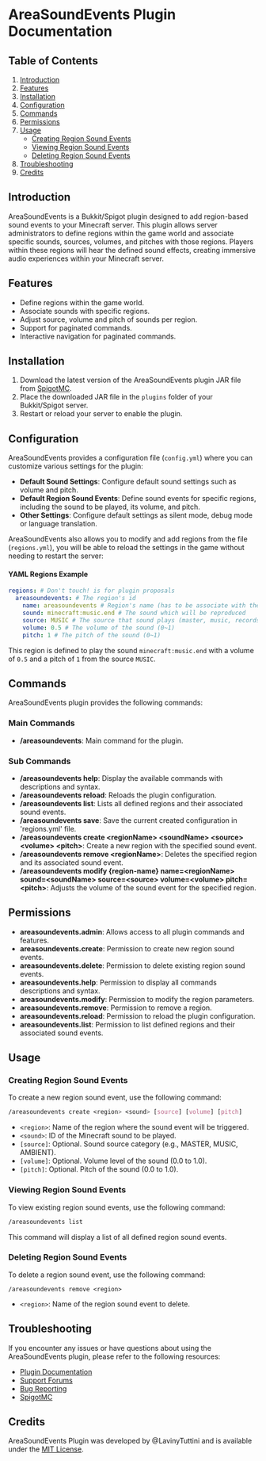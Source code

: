 #  AreaSoundEvents Plugin Documentation

## Table of Contents

1. [Introduction](#introduction)
2. [Features](#features)
3. [Installation](#installation)
4. [Configuration](#configuration)
5. [Commands](#commands)
6. [Permissions](#permissions)
7. [Usage](#usage)
    - [Creating Region Sound Events](#creating-region-sound-events)
    - [Viewing Region Sound Events](#viewing-region-sound-events)
    - [Deleting Region Sound Events](#deleting-region-sound-events)
8. [Troubleshooting](#troubleshooting)
9. [Credits](#credits)

## Introduction

AreaSoundEvents is a Bukkit/Spigot plugin designed to add region-based sound events to your Minecraft server. This plugin allows server administrators to define regions within the game world and associate specific sounds, sources, volumes, and pitches with those regions. Players within these regions will hear the defined sound effects, creating immersive audio experiences within your Minecraft server.

## Features

- Define regions within the game world.
- Associate sounds with specific regions.
- Adjust source, volume and pitch of sounds per region.
- Support for paginated commands.
- Interactive navigation for paginated commands.

## Installation

1. Download the latest version of the AreaSoundEvents plugin JAR file from [SpigotMC](https://www.spigotmc.org/resources/areasoundevents.12345/).
2. Place the downloaded JAR file in the `plugins` folder of your Bukkit/Spigot server.
3. Restart or reload your server to enable the plugin.

## Configuration

AreaSoundEvents provides a configuration file (`config.yml`) where you can customize various settings for the plugin:

- **Default Sound Settings**: Configure default sound settings such as volume and pitch.
- **Default Region Sound Events**: Define sound events for specific regions, including the sound to be played, its volume, and pitch.
- **Other Settings**: Configure default settings as silent mode, debug mode or language translation.

AreaSoundEvents also allows you to modify and add regions from the file (`regions.yml`), you will be able to reload the settings in the game without needing to restart the server:

#### YAML Regions Example

```yaml
regions: # Don't touch! is for plugin proposals
  areasoundevents: # The region's id
    name: areasoundevents # Region's name (has to be associate with the id)
    sound: minecraft:music.end # The sound which will be reproduced
    source: MUSIC # The source that sound plays (master, music, records...)
    volume: 0.5 # The volume of the sound (0~1)
    pitch: 1 # The pitch of the sound (0~1)
```

This region is defined to play the sound `minecraft:music.end` with a volume of `0.5` and a pitch of `1` from the source `MUSIC`.

## Commands

AreaSoundEvents plugin provides the following commands:

### Main Commands

- **/areasoundevents**: Main command for the plugin.

### Sub Commands

- **/areasoundevents help**: Display the available commands with descriptions and syntax.
- **/areasoundevents reload**: Reloads the plugin configuration.
- **/areasoundevents list**: Lists all defined regions and their associated sound events.
- **/areasoundevents save**: Save the current created configuration in 'regions.yml' file.
- **/areasoundevents create \<regionName> \<soundName> \<source> \<volume> \<pitch>**: Create a new region with the specified sound event.
- **/areasoundevents remove \<regionName>**: Deletes the specified region and its associated sound event.
- **/areasoundevents modify {region-name} name=\<regionName> sound=\<soundName> source=\<source> volume=\<volume> pitch=\<pitch>**: Adjusts the volume of the sound event for the specified region.

## Permissions

- **areasoundevents.admin**: Allows access to all plugin commands and features.
- **areasoundevents.create**: Permission to create new region sound events.
- **areasoundevents.delete**: Permission to delete existing region sound events.
- **areasoundevents.help**: Permission to display all commands descriptions and syntax.
- **areasoundevents.modify**: Permission to modify the region parameters.
- **areasoundevents.remove**: Permission to remove a region.
- **areasoundevents.reload**: Permission to reload the plugin configuration.
- **areasoundevents.list**: Permission to list defined regions and their associated sound events.

## Usage

### Creating Region Sound Events

To create a new region sound event, use the following command:

```css
/areasoundevents create <region> <sound> [source] [volume] [pitch]
```

- `<region>`: Name of the region where the sound event will be triggered.
- `<sound>`: ID of the Minecraft sound to be played.
- `[source]`: Optional. Sound source category (e.g., MASTER, MUSIC, AMBIENT).
- `[volume]`: Optional. Volume level of the sound (0.0 to 1.0).
- `[pitch]`: Optional. Pitch of the sound (0.0 to 1.0).

### Viewing Region Sound Events

To view existing region sound events, use the following command:

```bash
/areasoundevents list
```

This command will display a list of all defined region sound events.

### Deleting Region Sound Events

To delete a region sound event, use the following command:

```arduino
/areasoundevents remove <region>
```

- `<region>`: Name of the region sound event to delete.

## Troubleshooting

If you encounter any issues or have questions about using the AreaSoundEvents plugin, please refer to the following resources:

- [Plugin Documentation](https://pluginwebsite.com/documentation)
- [Support Forums](https://pluginwebsite.com/support)
- [Bug Reporting](https://pluginwebsite.com/bugs)
- [SpigotMC](https://www.spigotmc.org/resources/areasoundevents.12345/)

## Credits

AreaSoundEvents Plugin was developed by @LavinyTuttini and is available under the [MIT License](https://opensource.org/licenses/MIT).
